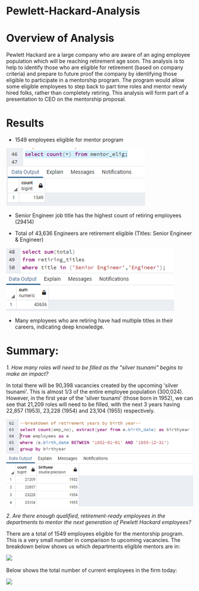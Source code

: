 # Pewlett-Hackard-Analysis

# Overview of Analysis
Pewlett Hackard are a large company who are aware of an aging employee population which will be reaching retirement age soon. Ths analysis is to help to identify those who are eligible for retirement (based on company criteria) and prepare to future proof the company by identifying those eligible to participate in a mentorship program. The program would allow some eligible employees to step back to part time roles and mentor newly hired folks, rather than completely retiring. This analysis will form part of a presentation to CEO on the mentorship proposal. 

# Results
* 1549 employees eligible for mentor program
<img src = "Resources/MentorElig.png"/>

* Senior Engineer job title has the highest count of retiring employees (29414)

* Total of 43,636 Engineers are retirement eligible (Titles: Senior Engineer & Engineer)
<img src = "Resources/TotalEngineers.png"/>

* Many employees who are retiring have had multiple titles in their careers, indicating deep knowledge.

# Summary: 
*1. How many roles will need to be filled as the "silver tsunami" begins to make an impact?*

In total there will be 90,398 vacancies created by the upcoming 'silver tsunami'. This is almost 1/3 of the entire employee population (300,024). 
However, in the first year of the 'silver tsunami' (those born in 1952), we can see that 21,209 roles will need to be filled, with the next 3 years having 22,857 (1953), 23,228 (1954) and 23,104 (1955) respectively.

<img src="Resources/BirthYear.png"/>

*2. Are there enough qualified, retirement-ready employees in the departments to mentor the next generation of Pewlett Hackard employees?*

There are a total of 1549 employees eligible for the mentorship program. This is a very small number in comparison to upcoming vacancies. The breakdown below shows us which departments eligible mentors are in:

<img src= "Resource/Mentor_Dept.png"/>

Below shows the total number of current employees in the firm today:

<img src= "Resource/totalEmp.png"/>

